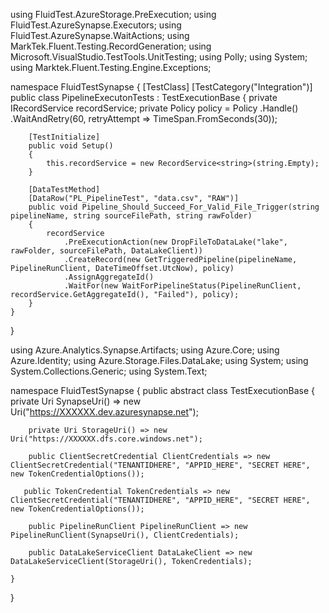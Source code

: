 using FluidTest.AzureStorage.PreExecution;
using FluidTest.AzureSynapse.Executors;
using FluidTest.AzureSynapse.WaitActions;
using MarkTek.Fluent.Testing.RecordGeneration;
using Microsoft.VisualStudio.TestTools.UnitTesting;
using Polly;
using System;
using Marktek.Fluent.Testing.Engine.Exceptions;

namespace FluidTestSynapse
{
    [TestClass]
    [TestCategory("Integration")]
    public class PipelineExecutonTests : TestExecutionBase
    {
        private IRecordService<string> recordService;
        private Policy policy = Policy
               .Handle<ExecutionWaitException>()
               .WaitAndRetry(60, retryAttempt => TimeSpan.FromSeconds(30));

        [TestInitialize]
        public void Setup()
        {
            this.recordService = new RecordService<string>(string.Empty);
        }

        [DataTestMethod]
        [DataRow("PL_PipelineTest", "data.csv", "RAW")]
        public void Pipeline_Should_Succeed_For_Valid_File_Trigger(string pipelineName, string sourceFilePath, string rawFolder)
        {
            recordService
                .PreExecutionAction(new DropFileToDataLake("lake", rawFolder, sourceFilePath, DataLakeClient))
                .CreateRecord(new GetTriggeredPipeline(pipelineName, PipelineRunClient, DateTimeOffset.UtcNow), policy)
                .AssignAggregateId()
                .WaitFor(new WaitForPipelineStatus(PipelineRunClient, recordService.GetAggregateId(), "Failed"), policy);
        }
    }
}


using Azure.Analytics.Synapse.Artifacts;
using Azure.Core;
using Azure.Identity;
using Azure.Storage.Files.DataLake;
using System;
using System.Collections.Generic;
using System.Text;

namespace FluidTestSynapse
{
    public abstract class TestExecutionBase
    {
        private Uri SynapseUri() => new Uri("https://XXXXXX.dev.azuresynapse.net");

        private Uri StorageUri() => new Uri("https://XXXXXX.dfs.core.windows.net");

        public ClientSecretCredential ClientCredentials => new ClientSecretCredential("TENANTIDHERE", "APPID_HERE", "SECRET HERE", new TokenCredentialOptions());

       public TokenCredential TokenCredentials => new ClientSecretCredential("TENANTIDHERE", "APPID_HERE", "SECRET HERE", new TokenCredentialOptions());

        public PipelineRunClient PipelineRunClient => new PipelineRunClient(SynapseUri(), ClientCredentials);

        public DataLakeServiceClient DataLakeClient => new DataLakeServiceClient(StorageUri(), TokenCredentials);

    }
}
